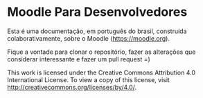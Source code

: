 # Moodle Para Desenvolvedores

Esta é uma documentação, em português do brasil,
construída colaborativamente, sobre o Moodle (https://moodle.org).

Fique a vontade para clonar o repositório,
fazer as alterações que considerar interessante
e fazer um pull request =)

This work is licensed under the Creative Commons Attribution 4.0 International License. To view a copy of this license, visit http://creativecommons.org/licenses/by/4.0/.
